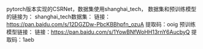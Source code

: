 pytorch版本实现的CSRNet，数据集使用shanghai_tech，
数据集和预训练模型的链接为： 
shanghai_tech数据集： 链接：https://pan.baidu.com/s/12DGZDw-PbcKBBhpfn_ozuA 
提取码：ooig 
预训练模型链接： 链接：https://pan.baidu.com/s/1YowBNfWoHH13rnY6AucbyQ 
提取码：1aeb
